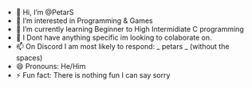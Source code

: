 - 👋 Hi, I’m @PetarS
- 👀 I’m interested in Programming & Games
- 🌱 I’m currently learning Beginner to High Intermidiate C programming
- 💞️ I Dont have anything specific im looking to colaborate on.
- 📫 On Discord I am most likely to respond: _ petars _ (without the spaces)
- 😄 Pronouns: He/Him
- ⚡ Fun fact: There is nothing fun I can say sorry

<!---
PetarS/PetarS is a ✨ special ✨ repository because its `README.md` (this file) appears on your GitHub profile.
You can click the Preview link to take a look at your changes.
--->
